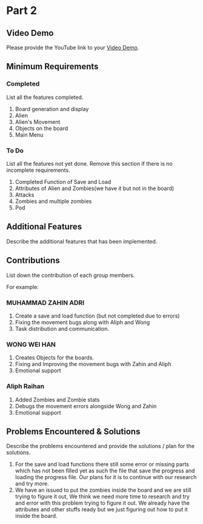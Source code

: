 # Part 2

## Video Demo

Please provide the YouTube link to your [Video Demo](https://youtube.com).

## Minimum Requirements

### Completed

List all the features completed.

1. Board generation and display
2. Alien
3. Alien's Movement
4. Objects on the board
5. Main Menu


### To Do

List all the features not yet done. Remove this section if there is no incomplete requirements.

1. Completed Function of Save and Load
2. Attributes of Alien and Zombies(we have it but not in the board)
3. Attacks 
4. Zombies and multiple zombies
5. Pod


## Additional Features

Describe the additional features that has been implemented.

## Contributions

List down the contribution of each group members.

For example:

### MUHAMMAD ZAHIN ADRI

1. Create a save and load function (but not completed due to errors)
2. Fixing the movement bugs along with Aliph and Wong
3. Task distribution and communication.

### WONG WEI HAN

1. Creates Objects for the boards.
2. Fixing and Improving the movement bugs with Zahin and Aliph
3. Emotional support
### Aliph Raihan

1. Added Zombies and Zombie stats
2. Debugs the movement errors alongside Wong and Zahin
3. Emotional support
## Problems Encountered & Solutions

Describe the problems encountered and provide the solutions / plan for the solutions.

1. For the save and load functions there still some error or missing parts which has not been filled yet as such the file that save the progress and loading the progress file. Our plans for it is to continue with our research and try more.
2. We have an issued to put the zombies inside the board and we are still trying to figure it out, We think we need more time to research and try and error with this problem trying to figure it out. We already have the attributes and other stuffs ready but we just figuring out how to put it inside the board.
